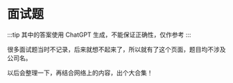 # 面试题

:::tip
其中的答案使用 ChatGPT 生成，不能保证正确性，仅作参考
:::


很多面试题当时不记录，后来就想不起来了，所以就有了这个页面，题目均不涉及公司名。

以后会整理一下，再结合网络上的内容，出个大合集！
